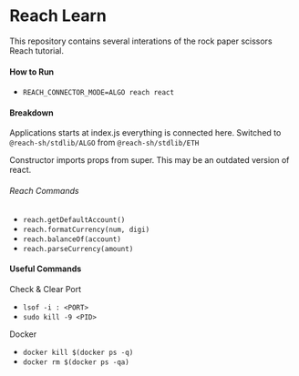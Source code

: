 # Reach Learn

This repository contains several interations of the rock paper scissors Reach tutorial.

#### How to Run
- `REACH_CONNECTOR_MODE=ALGO reach react`

#### Breakdown
Applications starts at index.js everything is connected here. Switched to `@reach-sh/stdlib/ALGO` from `@reach-sh/stdlib/ETH`

Constructor imports props from super. This may be an outdated version of react.

###### Reach Commands
- `reach.getDefaultAccount()`
- `reach.formatCurrency(num, digi)`
- `reach.balanceOf(account)`
- `reach.parseCurrency(amount)`


#### Useful Commands
Check & Clear Port
- `lsof -i : <PORT>`
- `sudo kill -9 <PID>`

Docker
- `docker kill $(docker ps -q)`
- `docker rm $(docker ps -qa)`

